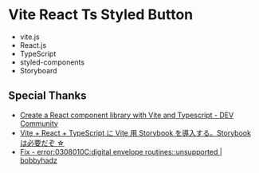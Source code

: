 # Vite React Ts Styled Button

- vite.js
- React.js
- TypeScript
- styled-components
- Storyboard

## Special Thanks

- [Create a React component library with Vite and Typescript - DEV Community](https://dev.to/nicolaserny/create-a-react-component-library-with-vite-and-typescript-1ih9)
- [Vite + React + TypeScript に Vite 用 Storybook を導入する。Storybook は必要だぞ ☆](https://zenn.dev/longbridge/articles/13e65ef71455e4)
- [Fix - error:0308010C:digital envelope routines::unsupported | bobbyhadz](https://bobbyhadz.com/blog/react-error-digital-envelope-routines-unsupported)
